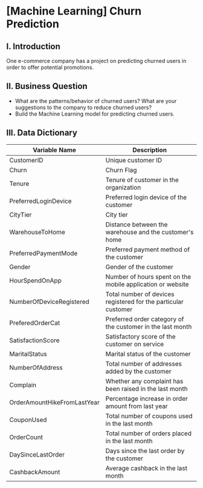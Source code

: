 # [Machine Learning] Churn Prediction
## I. Introduction
One e-commerce company has a project on predicting churned users in order to offer potential promotions.
## II. Business Question
- What are the patterns/behavior of churned users? What are your suggestions to the company to reduce churned users?
- Build the Machine Learning model for predicting churned users.
## III. Data Dictionary
| Variable Name          | Description                                           |
|-----------------------|-------------------------------------------------------|
| CustomerID            | Unique customer ID                                    |
| Churn                 | Churn Flag                                            |
| Tenure                | Tenure of customer in the organization               |
| PreferredLoginDevice  | Preferred login device of the customer              |
| CityTier              | City tier                                             |
| WarehouseToHome       | Distance between the warehouse and the customer's home |
| PreferredPaymentMode  | Preferred payment method of the customer            |
| Gender                | Gender of the customer                               |
| HourSpendOnApp        | Number of hours spent on the mobile application or website |
| NumberOfDeviceRegistered | Total number of devices registered for the particular customer |
| PreferedOrderCat      | Preferred order category of the customer in the last month |
| SatisfactionScore     | Satisfactory score of the customer on service       |
| MaritalStatus         | Marital status of the customer                       |
| NumberOfAddress       | Total number of addresses added by the customer     |
| Complain              | Whether any complaint has been raised in the last month |
| OrderAmountHikeFromLastYear | Percentage increase in order amount from last year |
| CouponUsed            | Total number of coupons used in the last month      |
| OrderCount            | Total number of orders placed in the last month     |
| DaySinceLastOrder     | Days since the last order by the customer            |
| CashbackAmount        | Average cashback in the last month                   |

